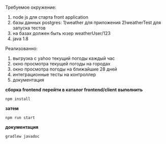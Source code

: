 Требуемое окружение:
1) node js для старта front application
2) базы данных postgres:
    1)weather для приложения
    2)weatherTest для запуска тестов
3) на базах должен быть юзер weatherUser/123    
4) java 1.8

Реализованно:
1) выгрузка с yahoo текущий погоды каждый час
2) окно просмотра текущей погоды на городах
3) окно просмотра погоды на ближайшие 28 дней
4) интеграционные тесты на контроллер
5) документация

**сборка frontend**
**перейти в каталог frontend/client**
**выполнить**

`npm install`

**затем**

`npm run start`

**документация**

`gradlew javadoc`

